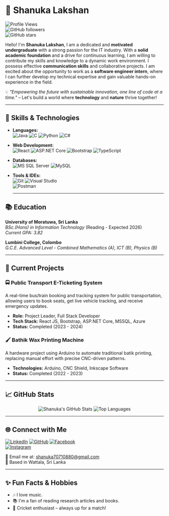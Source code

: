 # 🌟 Shanuka Lakshan

![Profile Views](https://komarev.com/ghpvc/?username=SILVA-HSL&color=blue)  
![GitHub followers](https://img.shields.io/github/followers/SILVA-HSL?style=social)  
![GitHub stars](https://img.shields.io/github/stars/SILVA-HSL?style=social)

Hello! I'm **Shanuka Lakshan**, I am a dedicated and **motivated undergraduate** with a strong passion for the IT industry. With a **solid academic foundation** and a drive for continuous learning, I am willing to contribute my skills and knowledge to a dynamic work environment. I possess effective **communication skills** and collaborative projects. I am excited about the opportunity to work as a **software engineer intern**, where I can further develop my technical expertise and gain valuable hands-on experience in the field.

💡 *"Empowering the future with sustainable innovation, one line of code at a time."* – Let's build a world where **technology** and **nature** thrive together!

---

## 🚀 Skills & Technologies

- **Languages:**  
  ![Java](https://img.shields.io/badge/Java-%23ED8B00.svg?style=for-the-badge&logo=java&logoColor=white)
  ![C](https://img.shields.io/badge/C-%2300599C.svg?style=for-the-badge&logo=c&logoColor=white)
  ![Python](https://img.shields.io/badge/Python-3670A0?style=for-the-badge&logo=python&logoColor=ffdd54)
  ![C#](https://img.shields.io/badge/C%23-%23239120.svg?style=for-the-badge&logo=c-sharp&logoColor=white)

- **Web Development:**  
  ![React](https://img.shields.io/badge/React-%2320232a.svg?style=for-the-badge&logo=react&logoColor=%2361DAFB) 
  ![ASP.NET Core](https://img.shields.io/badge/ASP.NET%20Core-512BD4?style=for-the-badge&logo=dotnet&logoColor=white) 
  ![Bootstrap](https://img.shields.io/badge/Bootstrap-%23563D7C.svg?style=for-the-badge&logo=bootstrap&logoColor=white) 
  ![TypeScript](https://img.shields.io/badge/TypeScript-%23007ACC.svg?style=for-the-badge&logo=typescript&logoColor=white)

- **Databases:**  
  ![MS SQL Server](https://img.shields.io/badge/Microsoft%20SQL%20Server-CC2927?style=for-the-badge&logo=microsoft%20sql%20server&logoColor=white)
  ![MySQL](https://img.shields.io/badge/MySQL-005C84?style=for-the-badge&logo=mysql&logoColor=white)

- **Tools & IDEs:**  
  ![Git](https://img.shields.io/badge/Git-%23F05033.svg?style=for-the-badge&logo=git&logoColor=white)
  ![Visual Studio](https://img.shields.io/badge/Visual_Studio-5C2D91.svg?style=for-the-badge&logo=visual-studio&logoColor=white)  
  ![Postman](https://img.shields.io/badge/Postman-FF6C37?style=for-the-badge&logo=postman&logoColor=white)

  ---

## 📚 **Education**

**University of Moratuwa, Sri Lanka**  
_BSc.(Hons) in Information Technology_ (Reading - Expected 2026)<br/>
_Current GPA: 3.82_  

**Lumbini College, Colombo**  
_G.C.E. Advanced Level - Combined Mathematics (A), ICT (B), Physics (B)_  


---

## 🌱 Current Projects

### 🚍 Public Transport E-Ticketing System  
A real-time bus/train booking and tracking system for public transportation, allowing users to book seats, get live vehicle tracking, and receive emergency updates.

- **Role:** Project Leader, Full Stack Developer
- **Tech Stack:** React JS, Bootstrap, ASP.NET Core, MSSQL, Azure
- **Status:** Completed (2023 - 2024)

### 🖌️ Bathik Wax Printing Machine  
A hardware project using Arduino to automate traditional batik printing, replacing manual effort with precise CNC-driven patterns.

- **Technologies:** Arduino, CNC Shield, Inkscape Software
- **Status:** Completed (2022 - 2023)

---

## 📈 GitHub Stats

<p align="center">
  <img src="https://github-readme-stats.vercel.app/api?username=SILVA-HSL&show_icons=true&theme=radical" alt="Shanuka's GitHub Stats" />
  <img src="https://github-readme-stats.vercel.app/api/top-langs/?username=SILVA-HSL&layout=compact&theme=radical" alt="Top Languages" />
</p>

---

## 🌐 Connect with Me

[![LinkedIn](https://img.shields.io/badge/LinkedIn-0A66C2?style=for-the-badge&logo=linkedin&logoColor=white)](https://linkedin.com/in/shanuka-lakshan-53478a218)
[![GitHub](https://img.shields.io/badge/GitHub-181717?style=for-the-badge&logo=github&logoColor=white)](https://github.com/SILVA-HSL)
[![Facebook](https://img.shields.io/badge/Facebook-1877F2?style=for-the-badge&logo=facebook&logoColor=white)](https://www.facebook.com/shanuka.silva.370?mibextid=ZbWKwL)  
[![Instagram](https://img.shields.io/badge/Instagram-E4405F?style=for-the-badge&logo=instagram&logoColor=white)](https://www.instagram.com/shanuk.a?igsh=MTRkcjJraWpiZmVtZw==)


📧 Email me at: [shanuka70710880@gmail.com](mailto:shanuka70710880@gmail.com)  
📍 Based in Wattala, Sri Lanka

---

## ✨ Fun Facts & Hobbies

- 🎶 I love music.
- 📚 I'm a fan of reading research articles and books.
- 🏏 Cricket enthusiast – always up for a match!



```html
